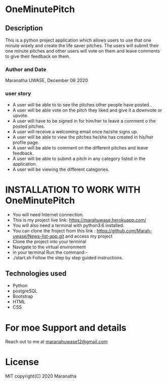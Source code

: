 # OneMinutePitch
## Description
 This is a python project application which allows users to use that one minute wisely and create 
 the life saver pitches. The users will submit their one minute pitches and other users will vote on them and leave comments to give their feedback on them.

### Author and Date
Maranatha UWASE,
December 06 2020

### user story
* A user will be able to to see the pitches other people have posted..
* A user will be able vote on the pitch they liked and give it a downvote or upvote.
* A user will have to be signed in for him/her to leave a comment o the posted pitches.
* A user will receive a welcoming email once he/she signs up.
* A user will be able to view the pitches he/she has created in his/her profile page.
* A user will be able to comment on the different pitches and leave feedback.
* A user will be able  to submit a pitch in any category listed in the application.
* A user will be viewing  the different categories.


# INSTALLATION TO WORK WITH OneMinutePitch

* You will need Internet connection.
* This is my project live link: https://marahuwase.herokuapp.com/
* You will also need a terminal with python3.6 installed.
* You can clone the froject from this link :  https://github.com/Marah-uwase/News-list-app.git
  and access my project
* Clone the project into your terminal
* Navigate to the virtual environment
* in your terminal Run the command:-
* ./start.sh
Follow the step by step guided instructions.

## Technologies used
* Python
* postgreSQL
* Bootstrap
* HTML
* CSS
# For moe Support and  details
Reach out to me at maranahuwase12@gmail.com

# License
MIT copyright(C) 2020 Maranatha